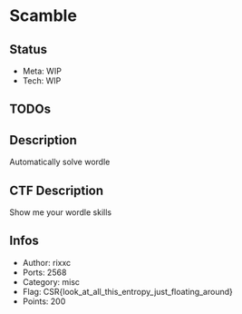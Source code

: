 Scamble
=========

## Status
* Meta: WIP
* Tech: WIP

## TODOs

## Description
Automatically solve wordle

## CTF Description
Show me your wordle skills

## Infos

* Author: rixxc
* Ports: 2568
* Category: misc
* Flag: CSR{look_at_all_this_entropy_just_floating_around}
* Points: 200
